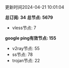 更新时间2024-04-21 10:01:04

**总订阅: 34**
**总节点: 5679**
- vless节点: 7

**google ping有效节点: 155**
- v2ray节点: 55
- ss节点: 78
- trojan节点: 22
